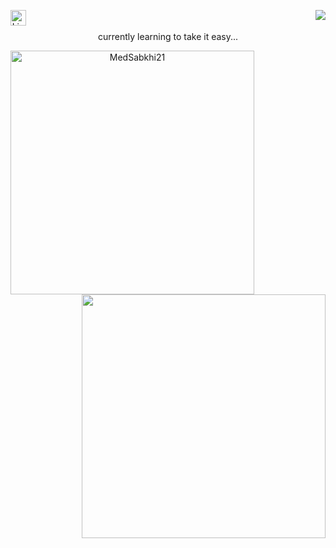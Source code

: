 <div align=center>
<img align="right" src="https://komarev.com/ghpvc/?username=zi3dAouidene&label=Profile%20views&color=0e75b6&style=flat">
  
  [<img align="left" src="https://img.shields.io/badge/LinkedIn-0077B5?style=for-the-badge&logo=linkedin&logoColor=white" alt="LinkedIn" title="LinkedIn" height="25" />](https://www.linkedin.com/in/ziedaouidene/)
</div>
  <br><br>
  
<div align="center">currently learning to take it easy...</div>

 <p align=center>
  <div align=center>
    <a href="https://github.com/denvercoder1/github-readme-streak-stats" title="Go to Source">
      <img align="left" width=390 src="https://github-readme-streak-stats.herokuapp.com/?user=zi3dAouidene&theme=react&border=61dafb&hide_border=true" alt="MedSabkhi21" />
    </a>
    <a href="https://github.com/anuraghazra/github-readme-stats" title="Go to Source">
      <img align="right" width=390 src="https://github-readme-stats.vercel.app/api?username=zi3dAouidene&show_icons=true&theme=react&border_color=61dafb&hide_border=true" />
    </a>
  </div>    
</p>


<!--
 ![snake gif](https://github.com/zi3dAouidene/Actions/blob/output/github-contribution-grid-snake.svg)
### Hi there 👋
#### [Check my work](https://zi3daouidene.github.io/ng-flowers)
**zi3dAouidene/zi3dAouidene** is a ✨ _special_ ✨ repository because its `README.md` (this file) appears on your GitHub profile.

Here are some ideas to get you started:
 
- 🔭 I’m currently working on angular, ...
- 🌱 I’m currently learning React ...
- 👯 I’m looking to collaborate on ...
- 🤔 I’m looking for help with ...
- 💬 Ask me about ...
- 📫 How to reach me: ...
- 😄 Pronouns: ...
- ⚡ Fun fact: ...
-->
